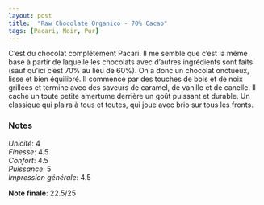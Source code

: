 ```yaml
---
layout: post
title:  "Raw Chocolate Organico - 70% Cacao"
tags: [Pacari, Noir, Pur] 
---
```


C’est du chocolat complétement Pacari. Il me semble que c’est la même base à partir de laquelle les chocolats avec d’autres ingrédients sont faits (sauf qu’ici c’est 70% au lieu de 60%).
On a donc un chocolat onctueux, lisse et bien équilibré. Il commence par des touches de bois et de noix grillées et termine avec des saveurs de caramel, de vanille et de canelle. Il cache un toute petite amertume derrière un goût puissant et durable.
Un classique qui plaira à tous et toutes, qui joue avec brio sur tous les fronts.

### Notes

_Unicité_: 4  
_Finesse_: 4.5  
_Confort_: 4.5  
_Puissance_: 5  
_Impression générale_: 4.5

**Note finale**: 22.5/25
